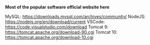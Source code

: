 **Most of the popular software official website here**

MySQL: https://downloads.mysql.com/archives/community/
NodeJS: https://nodejs.org/en/download/current
VSCode: https://code.visualstudio.com/download
Tomcat 9: https://tomcat.apache.org/download-90.cgi
Tomcat 10: https://tomcat.apache.org/download-10.cgi
